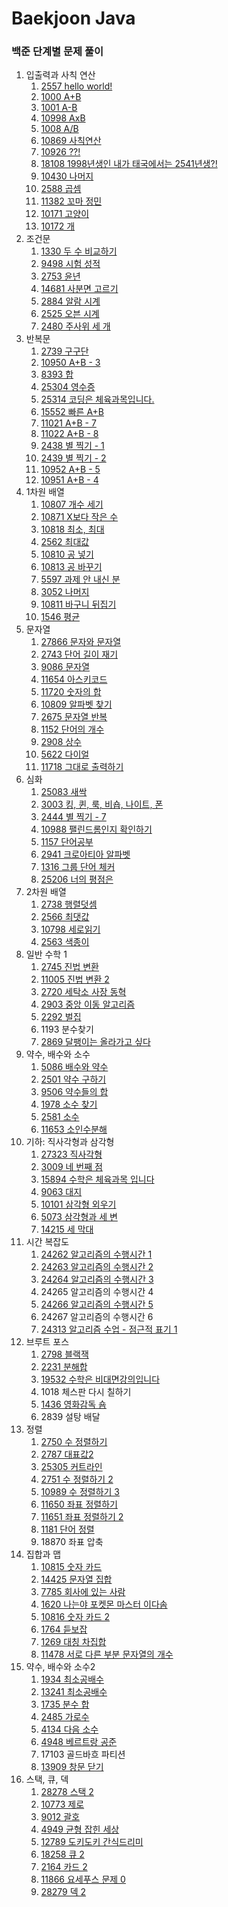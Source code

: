 # Baekjoon Java

### 백준 단계별 문제 풀이

1. 입출력과 사칙 연산
    1. [2557 hello world!](https://github.com/wodnj5/Baekjoon/blob/main/src/Baekjoon2557.java)
    2. [1000 A+B](https://github.com/wodnj5/Baekjoon/blob/main/src/Baekjoon1000.java)
    3. [1001 A-B](https://github.com/wodnj5/Baekjoon/blob/main/src/Baekjoon1001.java)
    4. [10998 AxB](https://github.com/wodnj5/Baekjoon/blob/main/src/Baekjoon10998.java)
    5. [1008 A/B](https://github.com/wodnj5/Baekjoon/blob/main/src/Baekjoon1008.java)
    6. [10869 사칙연산](https://github.com/wodnj5/Baekjoon/blob/main/src/Baekjoon10869.java)
    7. [10926 ??!](https://github.com/wodnj5/Baekjoon/blob/main/src/Baekjoon10926.java)
    8. [18108 1998년생인 내가 태국에서는 2541년생?!](https://github.com/wodnj5/Baekjoon/blob/main/src/Baekjoon18108.java)
    9. [10430 나머지](https://github.com/wodnj5/Baekjoon/blob/main/src/Baekjoon10430.java)
    10. [2588 곱셈](https://github.com/wodnj5/Baekjoon/blob/main/src/Baekjoon2588.java)
    11. [11382 꼬마 정민](https://github.com/wodnj5/Baekjoon/blob/main/src/Baekjoon11382.java)
    12. [10171 고양이](https://github.com/wodnj5/Baekjoon/blob/main/src/Baekjoon10171.java)
    13. [10172 개](https://github.com/wodnj5/Baekjoon/blob/main/src/Baekjoon10172.java)
2. 조건문
    1. [1330 두 수 비교하기](https://github.com/wodnj5/Baekjoon/blob/main/src/Baekjoon1330.java)
    2. [9498 시험 성적](https://github.com/wodnj5/Baekjoon/blob/main/src/Baekjoon9498.java)
    3. [2753 윤년](https://github.com/wodnj5/Baekjoon/blob/main/src/Baekjoon2753.java)
    4. [14681 사분면 고르기](https://github.com/wodnj5/Baekjoon/blob/main/src/Baekjoon14681.java)
    5. [2884 알람 시계](https://github.com/wodnj5/Baekjoon/blob/main/src/Baekjoon2884.java)
    6. [2525 오븐 시계](https://github.com/wodnj5/Baekjoon/blob/main/src/Baekjoon2525.java)
    7. [2480 주사위 세 개](https://github.com/wodnj5/Baekjoon/blob/main/src/Baekjoon2480.java)
3. 반복문
    1. [2739 구구단](https://github.com/wodnj5/Baekjoon/blob/main/src/Baekjoon2739.java)
    2. [10950 A+B - 3](https://github.com/wodnj5/Baekjoon/blob/main/src/Baekjoon10950.java)
    3. [8393 합](https://github.com/wodnj5/Baekjoon/blob/main/src/Baekjoon8393.java)
    4. [25304 영수증](https://github.com/wodnj5/Baekjoon/blob/main/src/Baekjoon25304.java)
    5. [25314 코딩은 체육과목입니다.](https://github.com/wodnj5/Baekjoon/blob/main/src/Baekjoon25314.java)
    6. [15552 빠른 A+B](https://github.com/wodnj5/Baekjoon/blob/main/src/Baekjoon15552.java)
    7. [11021 A+B - 7](https://github.com/wodnj5/Baekjoon/blob/main/src/Baekjoon11021.java)
    8. [11022 A+B - 8](https://github.com/wodnj5/Baekjoon/blob/main/src/Baekjoon11022.java)
    9. [2438 별 찍기 - 1](https://github.com/wodnj5/Baekjoon/blob/main/src/Baekjoon2438.java)
    10. [2439 별 찍기 - 2](https://github.com/wodnj5/Baekjoon/blob/main/src/Baekjoon2439.java)
    11. [10952 A+B - 5](https://github.com/wodnj5/Baekjoon/blob/main/src/Baekjoon10952.java)
    12. [10951 A+B - 4](https://github.com/wodnj5/Baekjoon/blob/main/src/Baekjoon10951.java)
4. 1차원 배열
    1. [10807 개수 세기](https://github.com/wodnj5/Baekjoon/blob/main/src/Baekjoon10807.java)
    2. [10871 X보다 작은 수](https://github.com/wodnj5/Baekjoon/blob/main/src/Baekjoon10871.java)
    3. [10818 최소, 최대](https://github.com/wodnj5/Baekjoon/blob/main/src/Baekjoon10818.java)
    4. [2562 최대값](https://github.com/wodnj5/Baekjoon/blob/main/src/Baekjoon2562.java)
    5. [10810 공 넣기](https://github.com/wodnj5/Baekjoon/blob/main/src/Baekjoon10810.java)
    6. [10813 공 바꾸기](https://github.com/wodnj5/Baekjoon/blob/main/src/Baekjoon10813.java)
    7. [5597 과제 안 내신 분](https://github.com/wodnj5/Baekjoon/blob/main/src/Baekjoon5597.java)
    8. [3052 나머지](https://github.com/wodnj5/Baekjoon/blob/main/src/Baekjoon3052.java)
    9. [10811 바구니 뒤집기](https://github.com/wodnj5/Baekjoon/blob/main/src/Baekjoon10811.java)
    10. [1546 평균](https://github.com/wodnj5/Baekjoon/blob/main/src/Baekjoon1546.java)
5. 문자열
    1. [27866 문자와 문자열](https://github.com/wodnj5/Baekjoon/blob/main/src/Baekjoon27866.java)
    2. [2743 단어 길이 재기](https://github.com/wodnj5/Baekjoon/blob/main/src/Baekjoon2743.java)
    3. [9086 문자열](https://github.com/wodnj5/Baekjoon/blob/main/src/Baekjoon9086.java)
    4. [11654 아스키코드](https://github.com/wodnj5/Baekjoon/blob/main/src/Baekjoon11654.java)
    5. [11720 숫자의 합](https://github.com/wodnj5/Baekjoon/blob/main/src/Baekjoon11720.java)
    6. [10809 알파벳 찾기](https://github.com/wodnj5/Baekjoon/blob/main/src/Baekjoon10809.java)
    7. [2675 문자열 반복](https://github.com/wodnj5/Baekjoon/blob/main/src/Baekjoon2675.java)
    8. [1152 단어의 개수](https://github.com/wodnj5/Baekjoon/blob/main/src/Baekjoon1152.java)
    9. [2908 상수](https://github.com/wodnj5/Baekjoon/blob/main/src/Baekjoon2908.java)
    10. [5622 다이얼](https://github.com/wodnj5/Baekjoon/blob/main/src/Baekjoon5622.java)
    11. [11718 그대로 출력하기](https://github.com/wodnj5/Baekjoon/blob/main/src/Baekjoon11718.java)
6. 심화
    1. [25083 새싹](https://github.com/wodnj5/Baekjoon/blob/main/src/Baekjoon25803.java)
    2. [3003 킹, 퀸, 룩, 비숍, 나이트, 폰](https://github.com/wodnj5/Baekjoon/blob/main/src/Baekjoon3003.java)
    3. [2444 별 찍기 - 7](https://github.com/wodnj5/Baekjoon/blob/main/src/Baekjoon2444.java)
    4. [10988 팰린드롬인지 확인하기](https://github.com/wodnj5/Baekjoon/blob/main/src/Baekjoon10988.java)
    5. [1157 단어공부](https://github.com/wodnj5/Baekjoon/blob/main/src/Baekjoon1157.java)
    6. [2941 크로아티아 알파벳](https://github.com/wodnj5/Baekjoon/blob/main/src/Baekjoon2941.java)
    7. [1316 그룹 단어 체커](https://github.com/wodnj5/Baekjoon/blob/main/src/Baekjoon1316.java)
    8. [25206 너의 평점은](https://github.com/wodnj5/Baekjoon/blob/main/src/Baekjoon25206.java)
7. 2차원 배열
    1. [2738 행렬덧셈](https://github.com/wodnj5/Baekjoon/blob/main/src/Baekjoon2738.java)
    2. [2566 최댓값](https://github.com/wodnj5/Baekjoon/blob/main/src/Baekjoon2566.java)
    3. [10798 세로읽기](https://github.com/wodnj5/Baekjoon/blob/main/src/Baekjoon10798.java)
    4. [2563 색종이](https://github.com/wodnj5/Baekjoon/blob/main/src/Baekjoon2563.java)
8. 일반 수학 1
    1. [2745 진법 변환](https://github.com/wodnj5/Baekjoon/blob/main/src/Baekjoon2745.java)
    2. [11005 진법 변환 2](https://github.com/wodnj5/Baekjoon/blob/main/src/Baekjoon11005.java)
    3. [2720 세탁소 사장 동혁](https://github.com/wodnj5/Baekjoon/blob/main/src/Baekjoon2720.java)
    4. [2903 중앙 이동 알고리즘](https://github.com/wodnj5/Baekjoon/blob/main/src/Baekjoon2903.java)
    5. [2292 벌집](https://github.com/wodnj5/Baekjoon/blob/main/src/Baekjoon2292.java)
    6. 1193 분수찾기
    7. [2869 달팽이는 올라가고 싶다](https://github.com/wodnj5/Baekjoon/blob/main/src/Baekjoon2869.java)
9. 약수, 배수와 소수
    1. [5086 배수와 약수](https://github.com/wodnj5/Baekjoon/blob/main/src/Baekjoon5086.java)
    2. [2501 약수 구하기](https://github.com/wodnj5/Baekjoon/blob/main/src/Baekjoon2501.java)
    3. [9506 약수들의 합](https://github.com/wodnj5/Baekjoon/blob/main/src/Baekjoon9506.java)
    4. [1978 소수 찾기](https://github.com/wodnj5/Baekjoon/blob/main/src/Baekjoon1978.java)
    5. [2581 소수](https://github.com/wodnj5/Baekjoon/blob/main/src/Baekjoon2581.java)
    6. [11653 소인수분해](https://github.com/wodnj5/Baekjoon/blob/main/src/Baekjoon11653.java)
10. 기하: 직사각형과 삼각형
    1. [27323 직사각형](https://github.com/wodnj5/Baekjoon/blob/main/src/Baekjoon27323.java)
    2. [3009 네 번째 점](https://github.com/wodnj5/Baekjoon/blob/main/src/Baekjoon3009.java)
    3. [15894 수학은 체육과목 입니다](https://github.com/wodnj5/Baekjoon/blob/main/src/Baekjoon15894.java)
    4. [9063 대지](https://github.com/wodnj5/Baekjoon/blob/main/src/Baekjoon9063.java)
    5. [10101 삼각형 외우기](https://github.com/wodnj5/Baekjoon/blob/main/src/Baekjoon10101.java)
    6. [5073 삼각형과 세 변](https://github.com/wodnj5/Baekjoon/blob/main/src/Baekjoon5073.java)
    7. [14215 세 막대](https://github.com/wodnj5/Baekjoon/blob/main/src/Baekjoon14215.java)
11. 시간 복잡도
    1. [24262 알고리즘의 수행시간 1](https://github.com/wodnj5/Baekjoon/blob/main/src/Baekjoon24262.java)
    2. [24263 알고리즘의 수행시간 2](https://github.com/wodnj5/Baekjoon/blob/main/src/Baekjoon24263.java)
    3. [24264 알고리즘의 수행시간 3](https://github.com/wodnj5/Baekjoon/blob/main/src/Baekjoon24264.java)
    4. 24265 알고리즘의 수행시간 4
    5. [24266 알고리즘의 수행시간 5](https://github.com/wodnj5/Baekjoon/blob/main/src/Baekjoon24266.java)
    6. 24267 알고리즘의 수행시간 6
    7. [24313 알고리즘 수업 - 점근적 표기 1](https://github.com/wodnj5/Baekjoon/blob/main/src/Baekjoon24313.java)
12. 브루트 포스
    1. [2798 블랙잭](https://github.com/wodnj5/Baekjoon/blob/main/src/Baekjoon2798.java)
    2. [2231 분해합](https://github.com/wodnj5/Baekjoon/blob/main/src/Baekjoon2231.java)
    3. [19532 수학은 비대면강의입니다](https://github.com/wodnj5/Baekjoon/blob/main/src/Baekjoon19532.java)
    4. 1018 체스판 다시 칠하기
    5. [1436 영화감독 숌](https://github.com/wodnj5/Baekjoon/blob/main/src/Baekjoon1436.java)
    6. 2839 설탕 배달
13. 정렬
    1. [2750 수 정렬하기](https://github.com/wodnj5/Baekjoon/blob/main/src/Baekjoon2750.java)
    2. [2787 대표값2](https://github.com/wodnj5/Baekjoon/blob/main/src/Baekjoon2587.java)
    3. [25305 커트라인](https://github.com/wodnj5/Baekjoon/blob/main/src/Baekjoon25305.java)
    4. [2751 수 정렬하기 2](https://github.com/wodnj5/Baekjoon/blob/main/src/Baekjoon2751.java)
    5. [10989 수 정렬하기 3](https://github.com/wodnj5/Baekjoon/blob/main/src/Baekjoon10989.java)
    6. [11650 좌표 정렬하기](https://github.com/wodnj5/Baekjoon/blob/main/src/Baekjoon11650.java)
    7. [11651 좌표 정렬하기 2](https://github.com/wodnj5/Baekjoon/blob/main/src/Baekjoon11651.java)
    8. [1181 단어 정렬](https://github.com/wodnj5/Baekjoon/blob/main/src/Baekjoon1181.java)
    9. 18870 좌표 압축
14. 집합과 맵
    1. [10815 숫자 카드](https://github.com/wodnj5/Baekjoon/blob/main/src/Baekjoon10815.java)
    2. [14425 문자열 집합](https://github.com/wodnj5/Baekjoon/blob/main/src/Baekjoon14425.java)
    3. [7785 회사에 있는 사람](https://github.com/wodnj5/Baekjoon/blob/main/src/Baekjoon7785.java)
    4. [1620 나는야 포켓몬 마스터 이다솜](https://github.com/wodnj5/Baekjoon/blob/main/src/Baekjoon1620.java)
    5. [10816 숫자 카드 2](https://github.com/wodnj5/Baekjoon/blob/main/src/Baekjoon10816.java)
    6. [1764 듣보잡](https://github.com/wodnj5/Baekjoon/blob/main/src/Baekjoon1764.java)
    7. [1269 대칭 차집합](https://github.com/wodnj5/Baekjoon/blob/main/src/Baekjoon1269.java)
    8. [11478 서로 다른 부분 문자열의 개수](https://github.com/wodnj5/Baekjoon/blob/main/src/Baekjoon11478.java)
15. 약수, 배수와 소수2
    1. [1934 최소공배수](https://github.com/wodnj5/Baekjoon/blob/main/src/Baekjoon1934.java)
    2. [13241 최소공배수](https://github.com/wodnj5/Baekjoon/blob/main/src/Baekjoon13241.java)
    3. [1735 분수 합](https://github.com/wodnj5/Baekjoon/blob/main/src/Baekjoon1735.java)
    4. [2485 가로수](https://github.com/wodnj5/Baekjoon/blob/main/src/Baekjoon2485.java)
    5. [4134 다음 소수](https://github.com/wodnj5/Baekjoon/blob/main/src/Baekjoon4134.java)
    6. [4948 베르트랑 공준](https://github.com/wodnj5/Baekjoon/blob/main/src/Baekjoon4948.java)
    7. 17103 골드바흐 파티션
    8. [13909 창문 닫기](https://github.com/wodnj5/Baekjoon/blob/main/src/Baekjoon13909.java)
16. 스택, 큐, 덱
    1. [28278 스택 2](https://github.com/wodnj5/Baekjoon/blob/main/src/Baekjoon28278.java)
    2. [10773 제로](https://github.com/wodnj5/Baekjoon/blob/main/src/Baekjoon10773.java)
    3. [9012 괄호](https://github.com/wodnj5/Baekjoon/blob/main/src/Baekjoon9012.java)
    4. [4949 균형 잡힌 세상](https://github.com/wodnj5/Baekjoon/blob/main/src/Baekjoon4949.java)
    5. [12789 도키도키 간식드리미](https://github.com/wodnj5/Baekjoon/blob/main/src/Baekjoon12789.java)
    6. [18258 큐 2](https://github.com/wodnj5/Baekjoon/blob/main/src/Baekjoon18258.java)
    7. [2164 카드 2](https://github.com/wodnj5/Baekjoon/blob/main/src/Baekjoon2164.java)
    8. [11866 요세푸스 문제 0](https://github.com/wodnj5/Baekjoon/blob/main/src/Baekjoon11866.java)
    9. [28279 덱 2](https://github.com/wodnj5/Baekjoon/blob/main/src/Baekjoon28279.java)